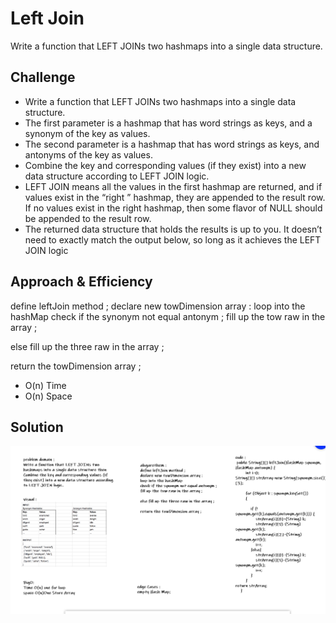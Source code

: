 # Left Join
<!-- Short summary or background information -->
Write a function that LEFT JOINs two hashmaps into a single data structure.
## Challenge
<!-- Description of the challenge -->
- Write a function that LEFT JOINs two hashmaps into a single data structure.
- The first parameter is a hashmap that has word strings as keys, and a synonym of the key as values.
 - The second parameter is a hashmap that has word strings as keys, and antonyms of the key as values.
- Combine the key and corresponding values (if they exist) into a new data structure according to LEFT JOIN logic.
- LEFT JOIN means all the values in the first hashmap are returned, and if values exist in the “right ” hashmap, they are appended to the result row. If no values exist in the right hashmap, then some flavor of NULL should be appended to the result row.
- The returned data structure that holds the results is up to you. It doesn’t need to exactly match the output below, so long as it achieves the LEFT JOIN logic

## Approach & Efficiency
<!-- What approach did you take? Why? What is the Big O space/time for this approach? -->

define leftJoin method ;
declare new towDimension array :
loop into the hashMap 
check if the synonym not equal antonym ;
fill up the tow raw in the array ;

else fill up the three raw in the array ;

return the towDimension array ;
- O(n) Time 
- O(n) Space

## Solution
<!-- Embedded whiteboard image -->
![Repeated-Word](../assets/leftJoin.PNG)
